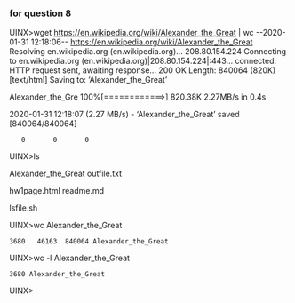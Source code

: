 



### for question 8 
UINX>wget https://en.wikipedia.org/wiki/Alexander_the_Great | wc
--2020-01-31 12:18:06--  https://en.wikipedia.org/wiki/Alexander_the_Great
Resolving en.wikipedia.org (en.wikipedia.org)... 208.80.154.224
Connecting to en.wikipedia.org (en.wikipedia.org)|208.80.154.224|:443... connected.
HTTP request sent, awaiting response... 200 OK
Length: 840064 (820K) [text/html]
Saving to: ‘Alexander_the_Great’

Alexander_the_Gre 100%[============>] 820.38K  2.27MB/s    in 0.4s

2020-01-31 12:18:07 (2.27 MB/s) - ‘Alexander_the_Great’ saved [840064/840064]

       0       0       0
UINX>ls

Alexander_the_Great     outfile.txt

hw1page.html            readme.md

lsfile.sh

UINX>wc Alexander_the_Great

    3680   46163  840064 Alexander_the_Great

UINX>wc -l Alexander_the_Great

    3680 Alexander_the_Great

UINX>
